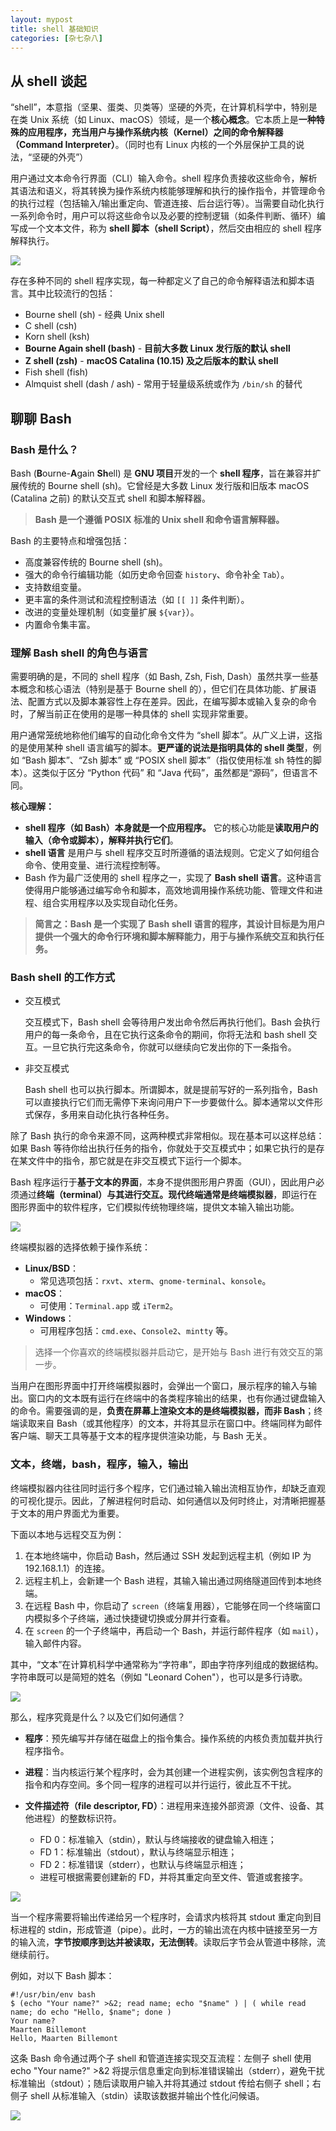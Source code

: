 ```yaml
---
layout: mypost
title: shell 基础知识
categories: [杂七杂八]
---
```


## 从 shell 谈起

“shell”，本意指（坚果、蛋类、贝类等）坚硬的外壳，在计算机科学中，特别是在类 Unix 系统（如 Linux、macOS）领域，是一个**核心概念**。它本质上是**一种特殊的应用程序，充当用户与操作系统内核（Kernel）之间的命令解释器（Command Interpreter）**。（同时也有 Linux 内核的一个外层保护工具的说法，“坚硬的外壳”）

用户通过文本命令行界面（CLI）输入命令。shell 程序负责接收这些命令，解析其语法和语义，将其转换为操作系统内核能够理解和执行的操作指令，并管理命令的执行过程（包括输入/输出重定向、管道连接、后台运行等）。当需要自动化执行一系列命令时，用户可以将这些命令以及必要的控制逻辑（如条件判断、循环）编写成一个文本文件，称为 **shell 脚本（shell Script）**，然后交由相应的 shell 程序解释执行。

![](shell.webp)

存在多种不同的 shell 程序实现，每一种都定义了自己的命令解释语法和脚本语言。其中比较流行的包括：

*   Bourne shell (sh) - 经典 Unix shell
*   C shell (csh)
*   Korn shell (ksh)
*   **Bourne Again shell (bash)** - **目前大多数 Linux 发行版的默认 shell**
*   **Z shell (zsh)** - **macOS Catalina (10.15) 及之后版本的默认 shell**
*   Fish shell (fish)
*   Almquist shell (dash / ash) - 常用于轻量级系统或作为 `/bin/sh` 的替代

## 聊聊 Bash

### Bash 是什么？

Bash (**B**ourne-**A**gain **Sh**ell) 是 **GNU 项目**开发的一个 **shell 程序**，旨在兼容并扩展传统的 Bourne shell (sh)。它曾经是大多数 Linux 发行版和旧版本 macOS (Catalina 之前) 的默认交互式 shell 和脚本解释器。

> **Bash 是一个遵循 POSIX 标准的 Unix shell 和命令语言解释器。**

Bash 的主要特点和增强包括：
*   高度兼容传统的 Bourne shell (sh)。
*   强大的命令行编辑功能（如历史命令回查 `history`、命令补全 `Tab`）。
*   支持数组变量。
*   更丰富的条件测试和流程控制语法（如 `[[ ]]` 条件判断）。
*   改进的变量处理机制（如变量扩展 `${var}`）。
*   内置命令集丰富。

### 理解 Bash shell 的角色与语言

需要明确的是，不同的 shell 程序（如 Bash, Zsh, Fish, Dash）虽然共享一些基本概念和核心语法（特别是基于 Bourne shell 的），但它们在具体功能、扩展语法、配置方式以及脚本兼容性上存在差异。因此，在编写脚本或输入复杂的命令时，了解当前正在使用的是哪一种具体的 shell 实现非常重要。

用户通常笼统地称他们编写的自动化命令文件为 “shell 脚本”。从广义上讲，这指的是使用某种 shell 语言编写的脚本。**更严谨的说法是指明具体的 shell 类型**，例如 “Bash 脚本”、“Zsh 脚本” 或 “POSIX shell 脚本”（指仅使用标准 sh 特性的脚本）。这类似于区分 “Python 代码” 和 “Java 代码”，虽然都是“源码”，但语言不同。

**核心理解：**
*   **shell 程序（如 Bash）本身就是一个应用程序。** 它的核心功能是**读取用户的输入（命令或脚本），解释并执行它们**。
*   **shell 语言** 是用户与 shell 程序交互时所遵循的语法规则。它定义了如何组合命令、使用变量、进行流程控制等。
*   Bash 作为最广泛使用的 shell 程序之一，实现了 **Bash shell 语言**。这种语言使得用户能够通过编写命令和脚本，高效地调用操作系统功能、管理文件和进程、组合实用程序以及实现自动化任务。

> **简言之：Bash 是一个实现了 Bash shell 语言的程序，其设计目标是为用户提供一个强大的命令行环境和脚本解释能力，用于与操作系统交互和执行任务。**

### Bash shell 的工作方式

- 交互模式

    交互模式下，Bash shell 会等待用户发出命令然后再执行他们。Bash 会执行用户的每一条命令，且在它执行这条命令的期间，你将无法和 bash shell 交互。一旦它执行完这条命令，你就可以继续向它发出你的下一条指令。

- 非交互模式

    Bash shell 也可以执行脚本。所谓脚本，就是提前写好的一系列指令，Bash 可以直接执行它们而无需停下来询问用户下一步要做什么。脚本通常以文件形式保存，多用来自动化执行各种任务。

除了 Bash 执行的命令来源不同，这两种模式非常相似。现在基本可以这样总结：如果 Bash 等待你给出执行任务的指令，你就处于交互模式中；如果它执行的是存在某文件中的指令，那它就是在非交互模式下运行一个脚本。

Bash 程序运行于**基于文本的界面**，本身不提供图形用户界面（GUI），因此用户必须通过**终端（terminal）**与其进行交互。现代终端通常是**终端模拟器**，即运行在图形界面中的软件程序，它们模拟传统物理终端，提供文本输入输出功能。

![](terminal.jpg)

终端模拟器的选择依赖于操作系统：

- **Linux/BSD**：
  - 常见选项包括：`rxvt`、`xterm`、`gnome-terminal`、`konsole`。
- **macOS**：
  - 可使用：`Terminal.app` 或 `iTerm2`。
- **Windows**：
  - 可用程序包括：`cmd.exe`、`Console2`、`mintty` 等。

> 选择一个你喜欢的终端模拟器并启动它，是开始与 Bash 进行有效交互的第一步。

当用户在图形界面中打开终端模拟器时，会弹出一个窗口，展示程序的输入与输出。窗口内的文本既有运行在终端中的各类程序输出的结果，也有你通过键盘输入的命令。需要强调的是，**负责在屏幕上渲染文本的是终端模拟器，而非 Bash**；终端读取来自 Bash（或其他程序）的文本，并将其显示在窗口中。终端同样为邮件客户端、聊天工具等基于文本的程序提供渲染功能，与 Bash 无关。

### 文本，终端，bash，程序，输入，输出

终端模拟器内往往同时运行多个程序，它们通过输入输出流相互协作，却缺乏直观的可视化提示。因此，了解进程何时启动、如何通信以及何时终止，对清晰把握基于文本的用户界面尤为重要。

下面以本地与远程交互为例：

1. 在本地终端中，你启动 Bash，然后通过 SSH 发起到远程主机（例如 IP 为 192.168.1.1）的连接。
2. 远程主机上，会新建一个 Bash 进程，其输入输出通过网络隧道回传到本地终端。
3. 在远程 Bash 中，你启动了 `screen`（终端复用器），它能够在同一个终端窗口内模拟多个子终端，通过快捷键切换或分屏并行查看。
4. 在 `screen` 的一个子终端中，再启动一个 Bash，并运行邮件程序（如 `mail`），输入邮件内容。

其中，“文本”在计算机科学中通常称为“字符串”，即由字符序列组成的数据结构。字符串既可以是简短的姓名（例如 "Leonard Cohen"），也可以是多行诗歌。

![](terminal-more.png)

那么，程序究竟是什么？以及它们如何通信？

* **程序**：预先编写并存储在磁盘上的指令集合。操作系统的内核负责加载并执行程序指令。
* **进程**：当内核运行某个程序时，会为其创建一个进程实例，该实例包含程序的指令和内存空间。多个同一程序的进程可以并行运行，彼此互不干扰。
* **文件描述符（file descriptor, FD）**：进程用来连接外部资源（文件、设备、其他进程）的整数标识符。

  * FD 0：标准输入（stdin），默认与终端接收的键盘输入相连；
  * FD 1：标准输出（stdout），默认与终端显示相连；
  * FD 2：标准错误（stderr），也默认与终端显示相连；
  * 进程可根据需要创建新的 FD，并将其重定向至文件、管道或套接字。

![](process.png)

当一个程序需要将输出传递给另一个程序时，会请求内核将其 stdout 重定向到目标进程的 stdin，形成管道（pipe）。此时，一方的输出流在内核中链接至另一方的输入流，**字节按顺序到达并被读取，无法倒转**。读取后字节会从管道中移除，流继续前行。

例如，对以下 Bash 脚本：

```
#!/usr/bin/env bash
$ (echo "Your name?" >&2; read name; echo "$name" ) | ( while read name; do echo "Hello, $name"; done )
Your name?
Maarten Billemont
Hello, Maarten Billemont
```

这条 Bash 命令通过两个子 shell 和管道连接实现交互流程：左侧子 shell 使用 echo "Your name?" >&2 将提示信息重定向到标准错误输出（stderr），避免干扰标准输出（stdout）；随后读取用户输入并将其通过 stdout 传给右侧子 shell；右侧子 shell 从标准输入（stdin）读取该数据并输出个性化问候语。

![](streams.png)